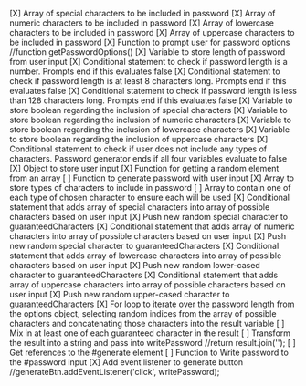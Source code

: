 [X] Array of special characters to be included in password
[X] Array of numeric characters to be included in password
[X] Array of lowercase characters to be included in password
[X] Array of uppercase characters to be included in password
[X] Function to prompt user for password options
//function getPasswordOptions()
[X] Variable to store length of password from user input
[X] Conditional statement to check if password length is a number. Prompts end if this evaluates false
[X] Conditional statement to check if password length is at least 8 characters long. Prompts end if this evaluates false
[X] Conditional statement to check if password length is less than 128 characters long. Prompts end if this evaluates false
[X] Variable to store boolean regarding the inclusion of special characters
[X] Variable to store boolean regarding the inclusion of numeric characters
[X] Variable to store boolean regarding the inclusion of lowercase characters
[X] Variable to store boolean regarding the inclusion of uppercase characters
[X] Conditional statement to check if user does not include any types of characters. Password generator ends if all four variables evaluate to false
[X] Object to store user input
[X] Function for getting a random element from an array
[ ] Function to generate password with user input
[X] Array to store types of characters to include in password
[ ] Array to contain one of each type of chosen character to ensure each will be used
[X] Conditional statement that adds array of special characters into array of possible characters based on user input
[X] Push new random special character to guaranteedCharacters
[X] Conditional statement that adds array of numeric characters into array of possible characters based on user input
[X] Push new random special character to guaranteedCharacters
[X] Conditional statement that adds array of lowercase characters into array of possible characters based on user input
[X] Push new random lower-cased character to guaranteedCharacters
[X] Conditional statement that adds array of uppercase characters into array of possible characters based on user input
[X] Push new random upper-cased character to guaranteedCharacters
[X] For loop to iterate over the password length from the options object, selecting random indices from the array of possible characters and concatenating those characters into the result variable
[ ] Mix in at least one of each guaranteed character in the result
[ ] Transform the result into a string and pass into writePassword
//return result.join('');
[ ] Get references to the #generate element
[ ] Function to Write password to the #password input
[X] Add event listener to generate button
//generateBtn.addEventListener('click', writePassword);